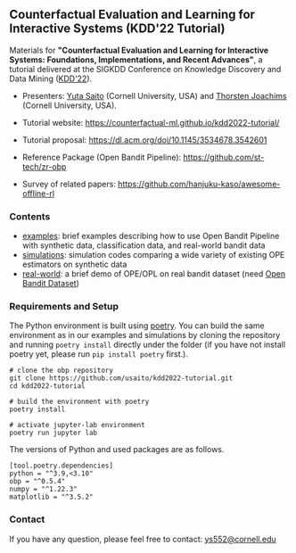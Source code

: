 ## Counterfactual Evaluation and Learning for Interactive Systems (KDD'22 Tutorial)

Materials for **"Counterfactual Evaluation and Learning for Interactive Systems: Foundations, Implementations, and Recent Advances"**, a tutorial delivered at the SIGKDD Conference on Knowledge Discovery and Data Mining ([KDD'22](https://kdd.org/kdd2022/)).

- Presenters: [Yuta Saito](https://usait0.com/en/) (Cornell University, USA) and [Thorsten Joachims](https://www.cs.cornell.edu/people/tj/) (Cornell University, USA).

- Tutorial website: https://counterfactual-ml.github.io/kdd2022-tutorial/
- Tutorial proposal: https://dl.acm.org/doi/10.1145/3534678.3542601
- Reference Package (Open Bandit Pipeline): https://github.com/st-tech/zr-obp
- Survey of related papers: https://github.com/hanjuku-kaso/awesome-offline-rl


### Contents

- [examples](./examples): brief examples describing how to use Open Bandit Pipeline with synthetic data, classification data, and real-world bandit data
- [simulations](./simulations): simulation codes comparing a wide variety of existing OPE estimators on synthetic data
- [real-world](./real-world): a brief demo of OPE/OPL on real bandit dataset (need [Open Bandit Dataset](https://research.zozo.com/data.html))

### Requirements and Setup

The Python environment is built using [poetry](https://github.com/python-poetry/poetry). You can build the same environment as in our examples and simulations by cloning the repository and running `poetry install` directly under the folder (if you have not install poetry yet, please run `pip install poetry` first.).

```
# clone the obp repository
git clone https://github.com/usaito/kdd2022-tutorial.git
cd kdd2022-tutorial

# build the environment with poetry
poetry install

# activate jupyter-lab environment
poetry run jupyter lab
```

The versions of Python and used packages are as follows.
```
[tool.poetry.dependencies]
python = "^3.9,<3.10"
obp = "^0.5.4"
numpy = "^1.22.3"
matplotlib = "^3.5.2"
```

### Contact
If you have any question, please feel free to contact: ys552@cornell.edu
